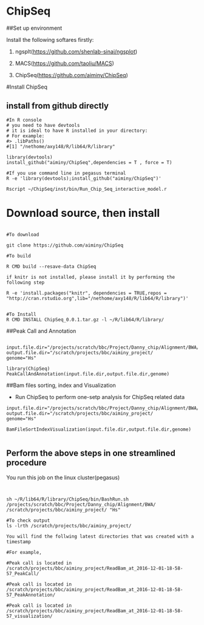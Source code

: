 # ChipSeq

##Set up environment

Install the following softares firstly:

1. ngsplt(https://github.com/shenlab-sinai/ngsplot)

2. MACS(https://github.com/taoliu/MACS)

3. ChipSeq(https://github.com/aiminy/ChipSeq)

#Install ChipSeq

## install from github directly
```{r eval=TRUE}
#In R console
# you need to have devtools
# it is ideal to have R installed in your directory:
# For example: 
#> .libPaths()
#[1] "/nethome/axy148/R/lib64/R/library"

library(devtools)
install_github("aiminy/ChipSeq",dependencies = T , force = T)

#If you use command line in pegasus terminal
R -e 'library(devtools);install_github("aiminy/ChipSeq")'

Rscript ~/ChipSeq/inst/bin/Run_Chip_Seq_interactive_model.r
```

# Download source, then install
```{r eval=FALSE}

#To download

git clone https://github.com/aiminy/ChipSeq

#To build 

R CMD build --resave-data ChipSeq

if knitr is not installed, please install it by performing the following step

R -e 'install.packages("knitr", dependencies = TRUE,repos = "http://cran.rstudio.org",lib="/nethome/axy148/R/lib64/R/library")'


#To Install
R CMD INSTALL ChipSeq_0.0.1.tar.gz -l ~/R/lib64/R/library/
```

##Peak Call and Annotation
```{r eval=FALSE}

input.file.dir="/projects/scratch/bbc/Project/Danny_chip/Alignment/BWA/"
output.file.dir="/scratch/projects/bbc/aiminy_project/
genome="Hs"
 
library(ChipSeq)
PeakCallAndAnnotation(input.file.dir,output.file.dir,genome)
```

##Bam files sorting, index and Visualization

+ Run ChipSeq to perform one-setp analysis for ChipSeq related data 

```{r eval=FALSE}
input.file.dir="/projects/scratch/bbc/Project/Danny_chip/Alignment/BWA/"
output.file.dir="/scratch/projects/bbc/aiminy_project/
genome="Hs"
 
BamFileSortIndexVisualization(input.file.dir,output.file.dir,genome)
 
```

## Perform the above steps in one streamlined procedure

You run this job on the linux cluster(pegasus)

```{bash eval=FALSE}


sh ~/R/lib64/R/library/ChipSeq/bin/BashRun.sh /projects/scratch/bbc/Project/Danny_chip/Alignment/BWA/ /scratch/projects/bbc/aiminy_project/ "Hs" 

#To check output 
ls -lrth /scratch/projects/bbc/aiminy_project/

You will find the follwing latest directories that was created with a timestamp

#For example,

#Peak call is located in  
/scratch/projects/bbc/aiminy_project/ReadBam_at_2016-12-01-18-58-57_PeakCall/
 
#Peak call is located in  
/scratch/projects/bbc/aiminy_project/ReadBam_at_2016-12-01-18-58-57_PeakAnnotation/

#Peak call is located in  
/scratch/projects/bbc/aiminy_project/ReadBam_at_2016-12-01-18-58-57_visualization/
```
